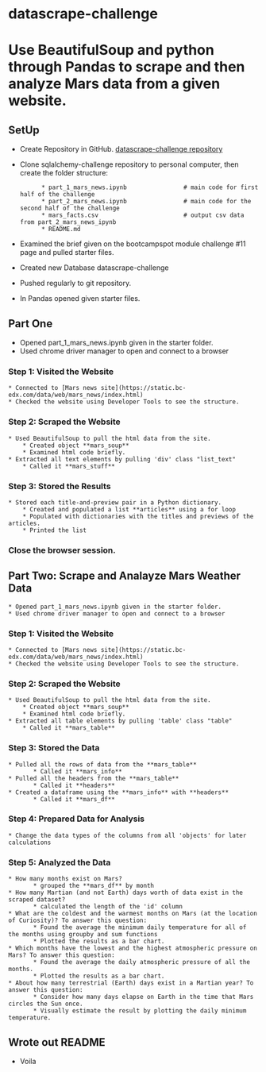 # datascrape-challenge

# Use BeautifulSoup and python through Pandas to scrape and then analyze Mars data from a given website.

## SetUp

* Create Repository in GitHub.
[datascrape-challenge repository](https://github.com/StephWolter/datascrape-challenge.git)

* Clone sqlalchemy-challenge repository to personal computer, then create the folder structure:


            * part_1_mars_news.ipynb                # main code for first half of the challenge
            * part_2_mars_news.ipynb                # main code for the second half of the challenge
            * mars_facts.csv                        # output csv data from part_2_mars_news_ipynb
            * README.md

* Examined the brief given on the bootcampspot module challenge #11 page and pulled starter files. 
* Created new Database datascrape-challenge
* Pushed regularly to git repository.
* In Pandas opened given starter files.

## Part One

* Opened part_1_mars_news.ipynb given in the starter folder.
* Used chrome driver manager to open and connect to a browser

### Step 1: Visited the Website
    * Connected to [Mars news site](https://static.bc-edx.com/data/web/mars_news/index.html) 
    * Checked the website using Developer Tools to see the structure.

### Step 2: Scraped the Website
    * Used BeautifulSoup to pull the html data from the site.
        * Created object **mars_soup** 
        * Examined html code briefly.
    * Extracted all text elements by pulling 'div' class "list_text"
        * Called it **mars_stuff**

### Step 3: Stored the Results
    * Stored each title-and-preview pair in a Python dictionary. 
        * Created and populated a list **articles** using a for loop
        * Populated with dictionaries with the titles and previews of the articles.
        * Printed the list
### Close the browser session.

## Part Two: Scrape and Analayze Mars Weather Data

    * Opened part_1_mars_news.ipynb given in the starter folder.
    * Used chrome driver manager to open and connect to a browser

### Step 1: Visited the Website
    * Connected to [Mars news site](https://static.bc-edx.com/data/web/mars_news/index.html) 
    * Checked the website using Developer Tools to see the structure.

### Step 2: Scraped the Website
    * Used BeautifulSoup to pull the html data from the site.
        * Created object **mars_soup** 
        * Examined html code briefly.
    * Extracted all table elements by pulling 'table' class "table"
        * Called it **mars_table**
           
### Step 3: Stored the Data
    * Pulled all the rows of data from the **mars_table**
           * Called it **mars_info**
    * Pulled all the headers from the **mars_table**
           * Called it **headers**
    * Created a dataframe using the **mars_info** with **headers**
           * Called it **mars_df**

### Step 4: Prepared Data for Analysis
    * Change the data types of the columns from all 'objects' for later calculations

### Step 5: Analyzed the Data
    * How many months exist on Mars?
           * grouped the **mars_df** by month
    * How many Martian (and not Earth) days worth of data exist in the scraped dataset?
           * calculated the length of the 'id' column
    * What are the coldest and the warmest months on Mars (at the location of Curiosity)? To answer this question:
           * Found the average the minimum daily temperature for all of the months using groupby and sum functions
           * Plotted the results as a bar chart.
    * Which months have the lowest and the highest atmospheric pressure on Mars? To answer this question:
           * Found the average the daily atmospheric pressure of all the months.
           * Plotted the results as a bar chart.
    * About how many terrestrial (Earth) days exist in a Martian year? To answer this question:
           * Consider how many days elapse on Earth in the time that Mars circles the Sun once.
           * Visually estimate the result by plotting the daily minimum temperature.




## Wrote out README
* Voila
